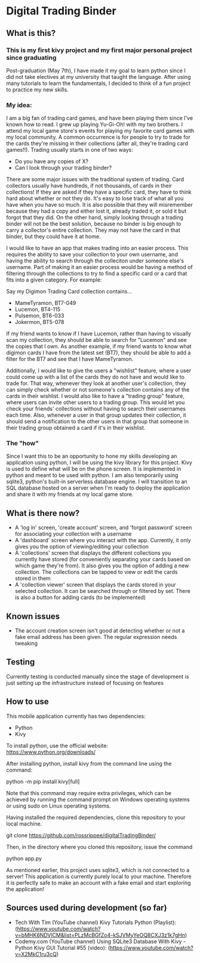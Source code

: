 # Digital Trading Binder
## What is this?
### This is my first kivy project and my first major personal project since graduating
Post-graduation (May 7th), I have made it my goal to learn python since I did not take electives at my university that taught the language. After using many tutorials to learn the fundamentals, I decided to think of a fun project to practice my new skills.

### My idea:
I am a big fan of trading card games, and have been playing them since I've known how to read. I grew up playing Yu-Gi-Oh! with my two brothers. I attend my local game store's events for playing my favorite card games with my local community. A common occurrence is for people to try to trade for the cards they're missing in their collections (after all, they're trading card games!!). Trading usually starts in one of two ways:

* Do you have any copies of X?
* Can I look through your trading binder?

There are some major issues with the traditional system of trading. Card collectors usually have hundreds, if not thousands, of cards in their collections! If they are asked if they have a specific card, they have to think hard about whether or not they do. It's easy to lose track of what all you have when you have so much. It is also possible that they will misremember because they had a copy and either lost it, already traded it, or sold it but forgot that they did. On the other hand, simply looking through a trading binder will not be the best solution, because no binder is big enough to carry a collector's entire collection. They may not have the card in that binder, but they could have it at home.

I would like to have an app that makes trading into an easier process. This requires the ability to save your collection to your own username, and having the ability to search through the colleciton under someone else's username. Part of making it an easier process would be having a method of filtering through the collections to try to find a specific card or a card that fits into a given category. For example:

Say my Digimon Trading Card collection contains...

* MameTyramon, BT7-049
* Lucemon, BT4-115
* Pulsemon, BT6-033
* Jokermon, BT5-078

If my friend wants to know if I have Lucemon, rather than having to visually scan my collection, they should be able to search for "Lucemon" and see the copies that I own. As another example, if my friend wants to know what digimon cards I have from the latest set (BT7), they should be able to add a filter for the BT7 and see that I have MameTyramon.

Additionally, I would like to give the users a "wishlist" feature, where a user could come up with a list of the cards they do not have and would like to trade for. That way, whenever they look at another user's collection, they can simply check whether or not someone's collection contains any of the cards in their wishlist. I would also like to have a "trading group" feature, where users can invite other users to a trading group. This would let you check your friends' collections without having to search their usernames each time. Also, whenever a user in that group updates their collection, it should send a notification to the other users in that group that someone in their trading group obtained a card if it's in their wishlist.

### The "how"
Since I want this to be an opportunity to hone my skills developing an application using python, I will be using the kivy library for this project. Kivy is used to define what will be on the phone screen. It is implemented in python and meant to be used with python. I am also temporarily using sqlite3, python's built-in serverless database engine. I will transition to an SQL database hosted on a server when I'm ready to deploy the application and share it with my friends at my local game store.

## What is there now?
* A 'log in' screen, 'create account' screen, and 'forgot password' screen for associating your collection with a username
* A 'dashboard' screen where you interact with the app. Currently, it only gives you the option of viewing/editing your collection
* A 'collections' screen that displays the different collections you currently have stored (for conveniently separating your cards based on which game they're from). It also gives you the option of adding a new collection. The collections can be tapped to view or edit the cards stored in them
* A 'collection viewer' screen that displays the cards stored in your selected collection. It can be searched through or filtered by set. There is also a button for adding cards (to be implemented)

## Known issues
* The account creation screen isn't good at detecting whether or not a fake email address has been given. The regular expression needs tweaking

## Testing
Currently testing is conducted manually since the stage of development is just setting up the infrastructure instead of focusing on features

## How to use
This mobile application currently has two dependencies:
* Python
* Kivy

To install python, use the official website: https://www.python.org/downloads/

After installing python, install kivy from the command line using the command:

python -m pip install kivy[full]

Note that this command may require extra privileges, which can be achieved by running the command prompt on Windows operating systems or using sudo on Linux operating systems.

Having installed the required dependencies, clone this repository to your local machine.

git clone https://github.com/rossrippee/digitalTradingBinder/

Then, in the directory where you cloned this repository, issue the command

python app.py

As mentioned earlier, this project uses sqlite3, which is not connected to a server! This application is currently purely local to your machine. Therefore it is perfectly safe to make an account with a fake email and start exploring the application!

## Sources used during development (so far)
* Tech With Tim (YouTube channel) Kivy Tutorials Python (Playlist): (https://www.youtube.com/watch?v=bMHK6NDVlCM&list=PLzMcBGfZo4-kSJVMyYeOQ8CXJ3z1k7gHn)
* Codemy.com (YouTube channel) Using SQLite3 Database With Kivy - Python Kivy GUI Tutorial #55 (video): (https://www.youtube.com/watch?v=X2MkC1ru3cQ)
